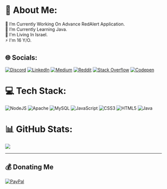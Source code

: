 # 💫 About Me:
🔭 I’m Currently Working On Advance RedAlert Application.<br>🌱 I’m Currently Learning Java.<br>🏡 I'm Living In Israel.<br>⚡ I'm 16 Y/O.


## 🌐 Socials:
[![Discord](https://img.shields.io/badge/Discord-%237289DA.svg?logo=discord&logoColor=white)](https://discord.gg/danielsogriam) [![LinkedIn](https://img.shields.io/badge/LinkedIn-%230077B5.svg?logo=linkedin&logoColor=white)](https://linkedin.com/in/DanielSograim) [![Medium](https://img.shields.io/badge/Medium-12100E?logo=medium&logoColor=white)](https://medium.com/@DanielSograim) [![Reddit](https://img.shields.io/badge/Reddit-%23FF4500.svg?logo=Reddit&logoColor=white)](https://reddit.com/user/DanielSograim) [![Stack Overflow](https://img.shields.io/badge/-Stackoverflow-FE7A16?logo=stack-overflow&logoColor=white)](https://stackoverflow.com/users/16834865) [![Codepen](https://img.shields.io/badge/Codepen-000000?style=for-the-badge&logo=codepen&logoColor=white)](https://codepen.io/DanielSograim) 

# 💻 Tech Stack:
![NodeJS](https://img.shields.io/badge/node.js-6DA55F?style=for-the-badge&logo=node.js&logoColor=white) ![Apache](https://img.shields.io/badge/apache-%23D42029.svg?style=for-the-badge&logo=apache&logoColor=white) ![MySQL](https://img.shields.io/badge/mysql-%2300000f.svg?style=for-the-badge&logo=mysql&logoColor=white) ![JavaScript](https://img.shields.io/badge/javascript-%23323330.svg?style=for-the-badge&logo=javascript&logoColor=%23F7DF1E) ![CSS3](https://img.shields.io/badge/css3-%231572B6.svg?style=for-the-badge&logo=css3&logoColor=white) ![HTML5](https://img.shields.io/badge/html5-%23E34F26.svg?style=for-the-badge&logo=html5&logoColor=white) ![Java](https://img.shields.io/badge/java-%23ED8B00.svg?style=for-the-badge&logo=openjdk&logoColor=white)
# 📊 GitHub Stats:
[![](https://visitcount.itsvg.in/api?id=Daniel()&icon=0&color=0)](https://visitcount.itsvg.in)

---

  ## 💰 Donating Me
  [![PayPal](https://img.shields.io/badge/PayPal-00457C?style=for-the-badge&logo=paypal&logoColor=white)](https://paypal.me/DanielSograim) 

  
<!-- Proudly created with GPRM ( https://gprm.itsvg.in ) -->
